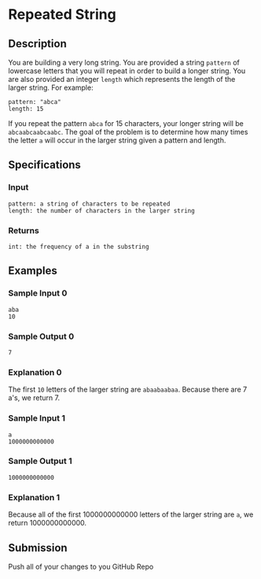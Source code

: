 # Repeated String

## Description

You are building a very long string. You are provided a string `pattern` of lowercase letters that you will repeat in order to build a longer string. You are also provided an integer `length` which represents the length of the larger string. For example:

    pattern: "abca"
    length: 15

If you repeat the pattern `abca` for 15 characters, your longer string will be `abcaabcaabcaabc`. The goal of the problem is to determine how many times the letter `a` will occur in the larger string given a pattern and length.

## Specifications

### Input

    pattern: a string of characters to be repeated
    length: the number of characters in the larger string

### Returns

    int: the frequency of a in the substring

## Examples

### Sample Input 0

    aba
    10

### Sample Output 0

    7

### Explanation 0

The first `10` letters of the larger string are `abaabaabaa`. Because there are 7 a's, we return 7.

### Sample Input 1

    a
    1000000000000

### Sample Output 1

    1000000000000

### Explanation 1

Because all of the first 1000000000000 letters of the larger string are `a`, we return 1000000000000.

## Submission

Push all of your changes to you GitHub Repo

